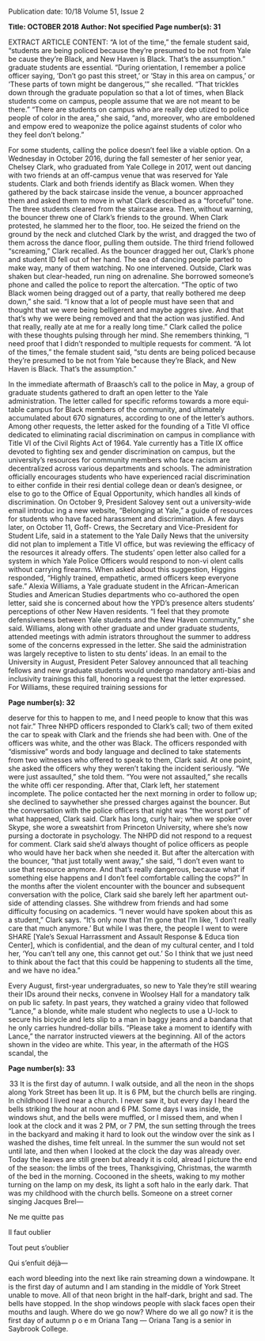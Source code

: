 Publication date: 10/18
Volume 51, Issue 2

**Title: OCTOBER 2018**
**Author: Not specified**
**Page number(s): 31**

EXTRACT ARTICLE CONTENT:
“A lot of the time,” the female student 
said, “students are being policed because 
they’re presumed to be not from Yale be­
cause they’re Black, and New Haven is 
Black. That’s the assumption.”
graduate students are essential. “During orientation, 
I remember a police officer saying, ‘Don’t go past this 
street,’ or ‘Stay in this area on campus,’ or ‘These parts 
of town might be dangerous,’” she recalled. “That 
trickles down through the graduate population so that 
a lot of times, when Black students come on campus, 
people assume that we are not meant to be there.”
“There are students on campus who are really dep­
utized to police people of color in the area,” she said, 
“and, moreover, who are emboldened and empow­
ered to weaponize the police against students of color 
who they feel don’t belong.”


For some students, calling the police doesn’t feel 
like a viable option. On a Wednesday in October 
2016, during the fall semester of her senior year, 
Chelsey Clark, who graduated from Yale College 
in 2017, went out dancing with two friends at an 
off-campus venue that was reserved for Yale students. 
Clark and both friends identify as Black women. 
When they gathered by the back staircase inside the 
venue, a bouncer approached them and asked them 
to move in what Clark described as a “forceful” tone. 
The three students cleared from the staircase area. 
Then, without warning, the bouncer threw one of 
Clark’s friends to the ground. When Clark protested, 
he slammed her to the floor, too. He seized the friend 
on the ground by the neck and clutched Clark by the 
wrist, and dragged the two of them across the dance 
floor, pulling them outside. The third friend followed 
“screaming,” Clark recalled. As the bouncer dragged 
her out, Clark’s phone and student ID fell out of her 
hand. The sea of dancing people parted to make way, 
many of them watching. No one intervened.
Outside, Clark was shaken but clear-headed, run­
ning on adrenaline. She borrowed someone’s phone 
and called the police to report the altercation. “The 
optic of two Black women being dragged out of a party, 
that really bothered me deep down,” she said. “I know 
that a lot of people must have seen that and thought 
that we were being belligerent and maybe aggres­
sive. And that that’s why we were being removed and 
that the action was justified. And that really, really 
ate at me for a really long time.” Clark called the 
police with these thoughts pulsing through her mind. 
She remembers thinking, “I need proof that I didn’t 
responded to multiple requests for comment.
“A lot of the times,” the female student said, “stu­
dents are being policed because they’re presumed 
to be not from Yale because they’re Black, and New 
Haven is Black. That’s the assumption.”


In the immediate aftermath of Braasch’s call to the 
police in May, a group of graduate students gathered 
to draft an open letter to the Yale administration. The 
letter called for specific reforms towards a more equi­
table campus for Black members of the community, 
and ultimately accumulated about 670 signatures, 
according to one of the letter’s authors. Among other 
requests, the letter asked for the founding of a Title VI 
office dedicated to eliminating racial discrimination 
on campus in compliance with Title VI of the Civil 
Rights Act of 1964. Yale currently has a Title IX office 
devoted to fighting sex and gender discrimination on 
campus, but the university’s resources for community 
members who face racism are decentralized across 
various departments and schools. The administration 
officially encourages students who have experienced 
racial discrimination to either confide in their resi­
dential college dean or dean’s designee, or else to go 
to the Office of Equal Opportunity, which handles 
all kinds of discrimination. On October 9, President 
Salovey sent out a university-wide email introduc­
ing a new website, “Belonging at Yale,” a guide of 
resources for students who have faced harassment and 
discrimination. A few days later, on October 11, Goff-
Crews, the Secretary and Vice-President for Student 
Life, said in a statement to the Yale Daily News that 
the university did not plan to implement a Title VI 
office, but was reviewing the efficacy of the resources 
it already offers.
The students’ open letter also called for a system in 
which Yale Police Officers would respond to non-vi­
olent calls without carrying firearms. When asked 
about this suggestion, Higgins responded, “Highly 
trained, empathetic, armed officers keep everyone 
safe.”
Alexia Williams, a Yale graduate student in the 
African-American Studies and American Studies 
departments who co-authored the open letter, said 
she is concerned about how the YPD’s presence alters 
students’ perceptions of other New Haven residents. 
“I feel that they promote defensiveness between Yale 
students and the New Haven community,” she said.
Williams, along with other graduate and under­
graduate students, attended meetings with admin­
istrators throughout the summer to address some of 
the concerns expressed in the letter. She said the 
administration was largely receptive to listen to stu­
dents’ ideas. In an email to the University in August, 
President Peter Salovey announced that all teaching 
fellows and new graduate students would undergo 
mandatory anti-bias and inclusivity trainings this fall, 
honoring a request that the letter expressed.
For Williams, these required training sessions for 


**Page number(s): 32**

deserve for this to happen to me, and I need people to 
know that this was not fair.”
Three NHPD officers responded to Clark’s call; 
two of them exited the car to speak with Clark and 
the friends she had been with. One of the officers 
was white, and the other was Black. The officers 
responded with “dismissive” words and body language 
and declined to take statements from two witnesses 
who offered to speak to them, Clark said. At one 
point, she asked the officers why they weren’t taking 
the incident seriously. “We were just assaulted,” she 
told them.
“You were not assaulted,” she recalls the white offi­
cer responding.
After that, Clark left, her statement incomplete. 
The police contacted her the next morning in order 
to follow up; she declined to saywhether she pressed 
charges against the bouncer. But the conversation 
with the police officers that night was “the worst part” 
of what happened, Clark said. Clark has long, curly 
hair; when we spoke over Skype, she wore a sweatshirt 
from Princeton University, where she’s now pursing a 
doctorate in psychology. The NHPD did not respond 
to a request for comment.
Clark said she’d always thought of police officers as 
people who would have her back when she needed it. 
But after the altercation with the bouncer, “that just 
totally went away,” she said, “I don’t even want to use 
that resource anymore. And that’s really dangerous, 
because what if something else happens and I don’t 
feel comfortable calling the cops?”
In the months after the violent encounter with 
the bouncer and subsequent conversation with the 
police, Clark said she barely left her apartment out­
side of attending classes. She withdrew from friends 
and had some difficulty focusing on academics. “I 
never would have spoken about this as a student,” 
Clark says. “It’s only now that I’m gone that I’m like, 
‘I don’t really care that much anymore.’ But while I 
was there, the people I went to were SHARE [Yale’s 
Sexual Harrassment and Assault Response & Educa­
tion Center], which is confidential, and the dean of 
my cultural center, and I told her, ‘You can’t tell any­
one, this cannot get out.’ So I think that we just need 
to think about the fact that this could be happening to 
students all the time, and we have no idea.”


Every August, first-year undergraduates, so new to 
Yale they’re still wearing their IDs around their necks, 
convene in Woolsey Hall for a mandatory talk on pub­
lic safety. In past years, they watched a grainy video 
that followed “Lance,” a blonde, white male student 
who neglects to use a U-lock to secure his bicycle 
and lets slip to a man in baggy jeans and a bandana 
that he only carries hundred-dollar bills. “Please 
take a moment to identify with Lance,” the narrator 
instructed viewers at the beginning. All of the actors 
shown in the video are white.
This year, in the aftermath of the HGS scandal, the 


**Page number(s): 33**

 33
It is the first day of autumn. I walk outside, and all the neon in the shops
along York Street has been lit up. It is 6 PM, but the church bells are ringing.
In childhood I lived near a church. I never saw it, but every day I heard the bells
striking the hour at noon and 6 PM. Some days I was inside, the windows shut,
and the bells were muffled, or I missed them, and when I look at the clock
and it was 2 PM, or 7 PM, the sun setting through the trees in the backyard
and making it hard to look out the window over the sink as I washed the dishes,
time felt unreal. In the summer the sun would not set until late, and then when I 
looked at the clock the day was already over. Today the leaves are still green but already
it is cold, alread I picture the end of the season: the limbs of the trees, 
Thanksgiving, Christmas, the warmth of the bed in the morning. Cocooned in the
sheets, waking to my mother turning on the lamp on my desk, its light a soft
halo in the early dark. That was my childhood with the church bells. Someone
on a street corner singing Jacques Brel—


Ne me quitte pas

Il faut oublier

Tout peut s’oublier

Qui s’enfuit déjà—




each word bleeding into the next
like rain streaming down a windowpane. It is the first day of autumn and I am
standing in the middle of York Street unable to move. All of that neon bright in the
half-dark, bright and sad. The bells have stopped. In the shop windows people with
slack faces open their mouths and laugh. Where do we go now? Where do we all go
now?
it is the first day of autumn
p o e m
Oriana Tang
— Oriana Tang is a senior
in Saybrook College.